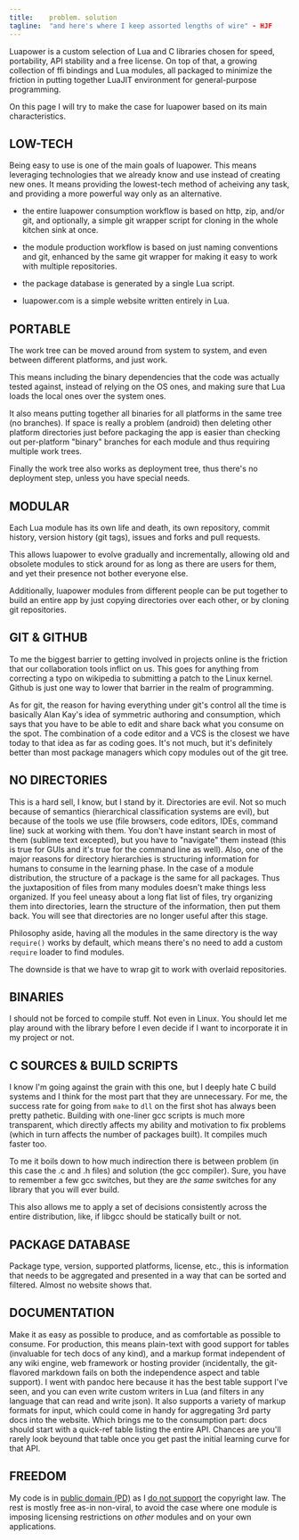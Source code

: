 ```yaml
---
title:    problem. solution
tagline:  "and here's where I keep assorted lengths of wire" - HJF
---
```


Luapower is a custom selection of Lua and C libraries chosen for speed,
portability, API stability and a free license. On top of that, a growing
collection of ffi bindings and Lua modules, all packaged to minimize the
friction in putting together LuaJIT environment for general-purpose
programming.

On this page I will try to make the case for luapower based on its main
characteristics.

## LOW-TECH

Being easy to use is one of the main goals of luapower. This means leveraging
technologies that we already know and use instead of creating new ones.
It means providing the lowest-tech method of acheiving any task, and
providing a more powerful way only as an alternative.

  * the entire luapower consumption workflow is based on http, zip,
  and/or git, and optionally, a simple git wrapper script for cloning in the
  whole kitchen sink at once.

  * the module production workflow is based on just naming conventions
  and git, enhanced by the same git wrapper for making it easy to work
  with multiple repositories.

  * the package database is generated by a single Lua script.

  * luapower.com is a simple website written entirely in Lua.

## PORTABLE

The work tree can be moved around from system to system, and even between
different platforms, and just work.

This means including the binary dependencies that the code was actually
tested against, instead of relying on the OS ones, and making sure that Lua
loads the local ones over the system ones.

It also means putting together all binaries for all platforms in the same
tree (no branches). If space is really a problem (android) then deleting
other platform directories just before packaging the app is easier than
checking out per-platform "binary" branches for each module and thus
requiring multiple work trees.

Finally the work tree also works as deployment tree, thus there's no
deployment step, unless you have special needs.

## MODULAR

Each Lua module has its own life and death, its own repository, commit
history, version history (git tags), issues and forks and pull requests.

This allows luapower to evolve gradually and incrementally, allowing old and
obsolete modules to stick around for as long as there are users for them,
and yet their presence not bother everyone else.

Additionally, luapower modules from different people can be put together to
build an entire app by just copying directories over each other, or by
cloning git repositories.

## GIT & GITHUB

To me the biggest barrier to getting involved in projects online is the
friction that our collaboration tools inflict on us. This goes for anything
from correcting a typo on wikipedia to submitting a patch to the Linux kernel.
Github is just one way to lower that barrier in the realm of programming.

As for git, the reason for having everything under git's control all the time
is basically Alan Kay's idea of symmetric authoring and consumption, which
says that you have to be able to edit and share back what you consume on the
spot. The combination of a code editor and a VCS is the closest we have today
to that idea as far as coding goes. It's not much, but it's definitely better
than most package managers which copy modules out of the git tree.

## NO DIRECTORIES

This is a hard sell, I know, but I stand by it. Directories are evil. Not so
much because of semantics (hierarchical classification systems are evil),
but because of the tools we use (file browsers, code editors, IDEs, command
line) suck at working with them. You don't have instant search in most of them
(sublime text excepted), but you have to "navigate" them instead (this is
true for GUIs and it's true for the command line as well). Also, one of the
major reasons for directory hierarchies is structuring information for humans
to consume in the learning phase. In the case of a module distribution, the
structure of a package is the same for all packages. Thus the juxtaposition
of files from many modules doesn't make things less organized. If you feel
uneasy about a long flat list of files, try organizing them into directories,
learn the structure of the information, then put them back. You will see
that directories are no longer useful after this stage.

Philosophy aside, having all the modules in the same directory is the way
`require()` works by default, which means there's no need to add a custom
`require` loader to find modules.

The downside is that we have to wrap git to work with overlaid repositories.

## BINARIES

I should not be forced to compile stuff. Not even in Linux. You should let me
play around with the library before I even decide if I want to incorporate it
in my project or not.

## C SOURCES & BUILD SCRIPTS

I know I'm going against the grain with this one, but I deeply hate C build
systems and I think for the most part that they are unnecessary. For me, the
success rate for going from `make` to `dll` on the first shot has always been
pretty pathetic. Building with one-liner gcc scripts is much more transparent,
which directly affects my ability and motivation to fix problems (which in
turn affects the number of packages built). It compiles much faster too.

To me it boils down to how much indirection there is between problem (in this
case the .c and .h files) and solution (the gcc compiler). Sure, you have to
remember a few gcc switches, but they are _the same_ switches for any library
that you will ever build.

This also allows me to apply a set of decisions consistently across the
entire distribution, like, if libgcc should be statically built or not.

## PACKAGE DATABASE

Package type, version, supported platforms, license, etc., this is information
that needs to be aggregated and presented in a way that can be sorted and
filtered. Almost no website shows that.

## DOCUMENTATION

Make it as easy as possible to produce, and as comfortable as possible to
consume. For production, this means plain-text with good support for tables
(invaluable for tech docs of any kind), and a markup format independent of
any wiki engine, web framework or hosting provider (incidentally, the
git-flavored markdown fails on both the independence aspect and table
support). I went with pandoc here because it has the best table support
I've seen, and you can even write custom writers in Lua (and filters in any
language that can read and write json). It also supports a variety of markup
formats for input, which could come in handy for aggregating 3rd party docs
into the website. Which brings me to the consumption part: docs should start
with a quick-ref table listing the entire API. Chances are you'll rarely look
beyound that table once you get past the initial learning curve for that API.

## FREEDOM

My code is in [public domain (PD)](http://unlicense.org/) as I
[do not support][against ip] the copyright law. The rest is mostly free as-in
non-viral, to avoid the case where one module is imposing licensing
restrictions on _other_ modules and on your own applications.


[against ip]:  http://www.stephankinsella.com/publications/#againstip
